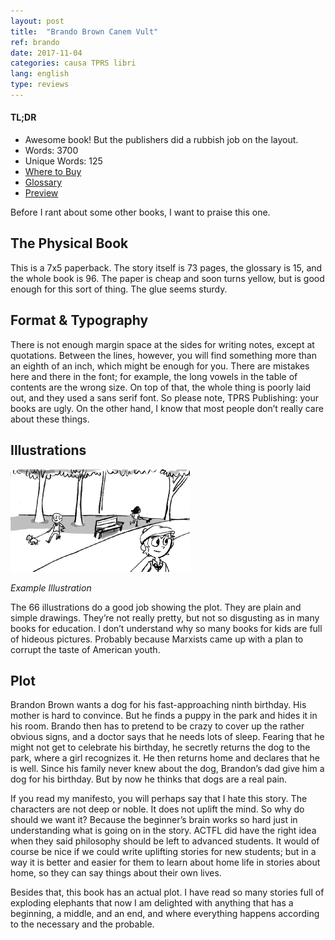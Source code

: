 ```yaml
---
layout: post
title:  "Brando Brown Canem Vult"
ref: brando
date: 2017-11-04
categories: causa TPRS libri
lang: english
type: reviews
---
```


<div class="side-box">
  <h4>TL;DR</h4>
  <ul>
    <li>Awesome book! But the publishers did a rubbish job on the
    layout.</li>
    <li>Words: 3700</li>
    <li>Unique Words: 125</li>
    <li><a href="https://fluencymatters.com/product/brando-brown-canem-vult-latin-novel">Where to Buy</a></li>
    <li><a href="https://tprs-uploads.s3-accelerate.amazonaws.com/download-manager-files/BB-Canem-Latin-Glossary.pdf">Glossary</a></li>
    <li><a href="https://tprs-uploads.s3-accelerate.amazonaws.com/download-manager-files/BB-Canem-Latin-WebSPL.pdf">Preview</a></li>
  </ul>
</div>

Before I rant about some other books, I want to praise this one.

## The Physical Book

This is a 7x5 paperback. The story itself is 73 pages, the
glossary is 15, and the whole book is 96. The paper is cheap and soon
turns yellow, but is good enough for this sort of thing. The glue
seems sturdy.

## Format & Typography

There is not enough margin space at the sides for writing notes,
except at quotations. Between the lines, however, you will find
something more than an eighth of an inch, which might be enough for
you. There are mistakes here and there in the font; for example, the
long vowels in the table of contents are the wrong size. On top of
that, the whole thing is poorly laid out, and they used a sans serif
font. So please note, TPRS Publishing: your books are ugly. On the
other hand, I know that most people don’t really care about these
things.

<!-- more -->

## Illustrations

<div class="example-image-wrapper">
  <img src="/images/brando-brown-park.png"
  class="illustration-example" />
  <p><em>Example Illustration</em></p>
</div>

The 66 illustrations do a good job showing the plot. They are plain
and simple drawings. They’re not really pretty, but not so disgusting
as in many books for education. I don’t understand why so many books
for kids are full of hideous pictures. Probably because Marxists came
up with a plan to corrupt the taste of American youth.

## Plot

Brandon Brown wants a dog for his fast-approaching ninth birthday. His
mother is hard to convince. But he finds a puppy in the park and hides
it in his room. Brando then has to pretend to be crazy to cover up the
rather obvious signs, and a doctor says that he needs lots of sleep.
Fearing that he might not get to celebrate his birthday, he secretly
returns the dog to the park, where a girl recognizes it. He then
returns home and declares that he is well. Since his family never knew
about the dog, Brandon’s dad give him a dog for his birthday. But by
now he thinks that dogs are a real pain.

If you read my manifesto, you will perhaps say that I hate this story.
The characters are not deep or noble. It does not uplift the mind. So
why do should we want it? Because the beginner’s brain works so hard
just in understanding what is going on in the story. ACTFL did have
the right idea when they said philosophy should be left to advanced
students. It would of course be nice if we could write uplifting
stories for new students; but in a way it is better and easier for
them to learn about home life in stories about home, so they can say
things about their own lives.

Besides that, this book has an actual plot. I have read so many
stories full of exploding elephants that now I am delighted with
anything that has a beginning, a middle, and an end, and where
everything happens according to the necessary and the probable.
